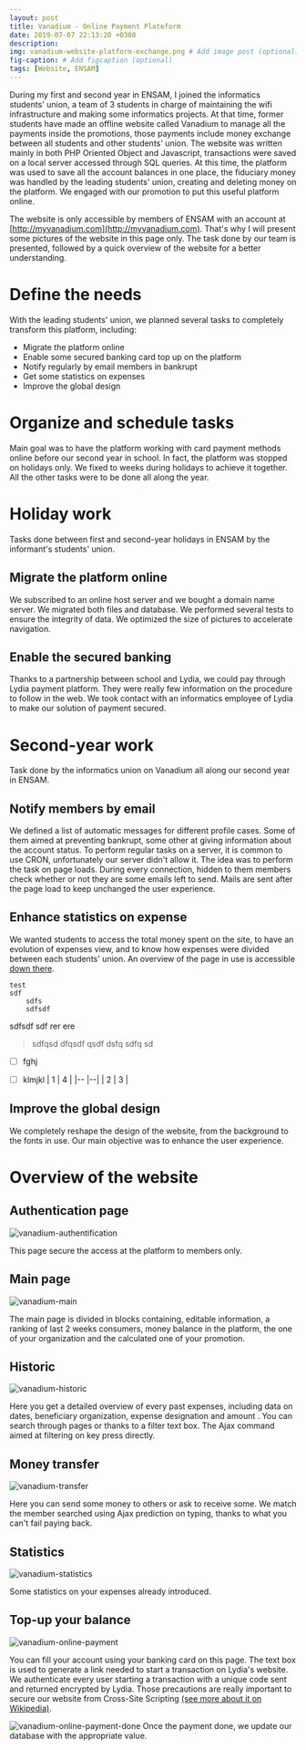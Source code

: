 ```yaml
---
layout: post
title: Vanadium - Online Payment Plateform
date: 2019-07-07 22:13:20 +0300
description:
img: vanadium-website-platform-exchange.png # Add image post (optional)
fig-caption: # Add figcaption (optional)
tags: [Website, ENSAM]
---
```


During my first and second year in ENSAM, I joined the informatics students' union, a team of 3 students in charge of maintaining the wifi infrastructure and making some informatics projects. At that time, former students have made an offline website called Vanadium to manage all the payments inside the promotions, those payments include money exchange between all students and other students' union. The website was written mainly in both PHP Oriented Object and Javascript, transactions were saved on a local server accessed through SQL queries. At this time, the platform was used to save all the account balances in one place, the fiduciary money was handled by the leading students' union, creating and deleting money on the platform. We engaged with our promotion to put this useful platform online.

The website is only accessible by members of ENSAM with an account at [http://myvanadium.com](http://myvanadium.com). That's why I will present some pictures of the website in this page only. The task done by our team is presented, followed by a quick overview of the website for a better understanding.

# Define the needs

With the leading students' union, we planned several tasks to completely transform this platform, including:
* Migrate the platform online
* Enable some secured banking card top up on the platform
* Notify regularly by email members in bankrupt
* Get some statistics on expenses
* Improve the global design

# Organize and schedule tasks

Main goal was to have the platform working with card payment methods online before our second year in school. In fact, the platform was stopped on holidays only. We fixed to weeks during holidays to achieve it together. All the other tasks were to be done all along the year.

# Holiday work

Tasks done between first and second-year holidays in ENSAM by the informant's students' union.

## Migrate the platform online

We subscribed to an online host server and we bought a domain name server. We migrated both files and database. We performed several tests to ensure the integrity of data. We optimized the size of pictures to accelerate navigation.

## Enable the secured banking

Thanks to a partnership between school and Lydia, we could pay through Lydia payment platform. They were really few information on the procedure to follow in the web. We took contact with an informatics employee of Lydia to make our solution of payment secured.

# Second-year work

Task done by the informatics union on Vanadium all along our second year in ENSAM.

## Notify members by email

We defined a list of automatic messages for different profile cases. Some of them aimed at preventing bankrupt, some other at giving information about the account status. To perform regular tasks on a server, it is common to use CRON, unfortunately our server didn't allow it.
The idea was to perform the task on page loads. During every connection, hidden to them members check whether or not they are some emails left to send. Mails are sent after the page load to keep unchanged the user experience.

## Enhance statistics on expense

We wanted students to access the total money spent on the site, to have an evolution of expenses view, and to know how expenses were divided between each students' union.
An overview of the page in use is accessible [down there](#statistics).

    test
	sdf
		sdfs
		sdfsdf
sdfsdf
	sdf
	rer
	ere

> sdfqsd
> dfqsdf
> qsdf
> dsfq
> sdfq
> sd

 - [ ] fghj
 - [ ] klmjkl
| 1 	| 	4 |
|-- |--|
| 2 | 3 |

     
				

## Improve the global design

We completely reshape the design of the website, from the background to the fonts in use. Our main objective was to enhance the user experience.

# Overview of the website

## Authentication page

![vanadium-authentification]({{site.baseurl}}\assets\img\vanadium-website-platform-exchange\authentication.png)

This page secure the access at the platform to members only.

## Main page

![vanadium-main]({{site.baseurl}}\assets\img\vanadium-website-platform-exchange\main.png)

The main page is divided in blocks containing, editable information, a ranking of last 2 weeks consumers, money balance in the platform, the one of your organization and the calculated one of your promotion.

## Historic

![vanadium-historic]({{site.baseurl}}\assets\img\vanadium-website-platform-exchange\historic.png)

Here you get a detailed overview of every past expenses, including data on dates, beneficiary organization, expense designation and amount . You can search through pages or thanks to a filter text box. The Ajax command aimed at filtering on key press directly.

## Money transfer

![vanadium-transfer]({{site.baseurl}}\assets\img\vanadium-website-platform-exchange\transfer.png)

Here you can send some money to others or ask to receive some. We match the member searched using Ajax prediction on typing, thanks to what you can't fail paying back.

## Statistics

![vanadium-statistics]({{site.baseurl}}\assets\img\vanadium-website-platform-exchange\statistics.png)

Some statistics on your expenses already introduced.

## Top-up your balance

![vanadium-online-payment]({{site.baseurl}}\assets\img\vanadium-website-platform-exchange\online_payment.png)

You can fill your account using your banking card on this page. The text box is used to generate a link needed to start a transaction on Lydia's website. We authenticate every user starting a transaction with a unique code sent and returned encrypted by Lydia. Those precautions are really important to secure our website from Cross-Site Scripting [(see more about it on Wikipedia)](https://fr.wikipedia.org/wiki/Cross-site_scripting).

![vanadium-online-payment-done]({{site.baseurl}}\assets\img\vanadium-website-platform-exchange\online_payment_done.png)
Once the payment done, we update our database with the appropriate value.
<!--stackedit_data:
eyJoaXN0b3J5IjpbMjA2OTAxNDg1NywtMTg4NTU5NTU0OSw1OT
cxNzkyNzRdfQ==
-->